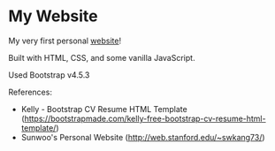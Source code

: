 # My Website

My very first personal [website](https://g1oom.github.io/my_website/)!

Built with HTML, CSS, and some vanilla JavaScript.

Used Bootstrap v4.5.3

References: 
- Kelly - Bootstrap CV Resume HTML Template (https://bootstrapmade.com/kelly-free-bootstrap-cv-resume-html-template/)
- Sunwoo's Personal Website (http://web.stanford.edu/~swkang73/)